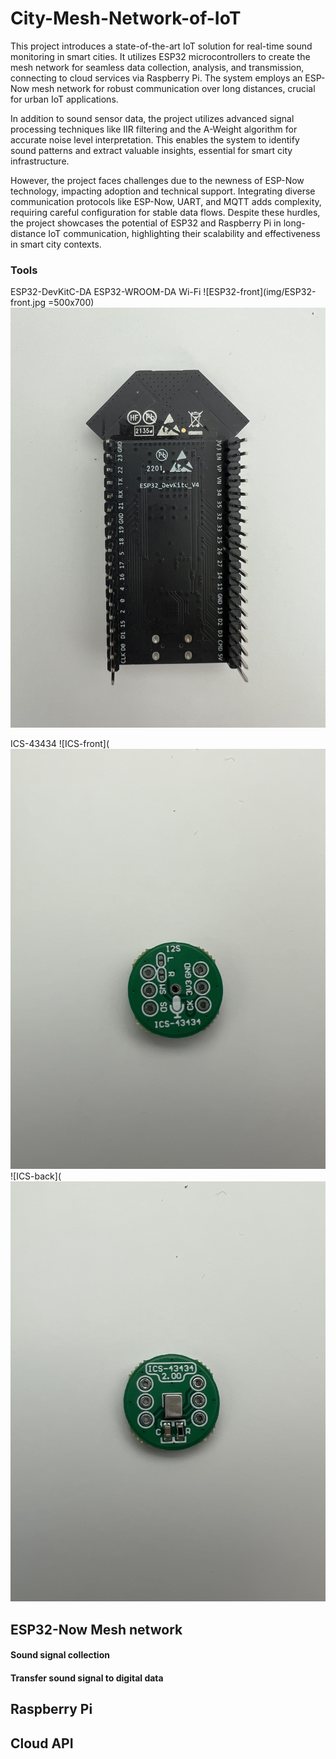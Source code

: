 # City-Mesh-Network-of-IoT

This project introduces a state-of-the-art IoT solution for real-time sound monitoring in smart cities. It utilizes ESP32 microcontrollers to create the mesh network for seamless data collection, analysis, and transmission, connecting to cloud services via Raspberry Pi. The system employs an ESP-Now mesh network for robust communication over long distances, crucial for urban IoT applications.

In addition to sound sensor data, the project utilizes advanced signal processing techniques like IIR filtering and the A-Weight algorithm for accurate noise level interpretation. This enables the system to identify sound patterns and extract valuable insights, essential for smart city infrastructure.

However, the project faces challenges due to the newness of ESP-Now technology, impacting adoption and technical support. Integrating diverse communication protocols like ESP-Now, UART, and MQTT adds complexity, requiring careful configuration for stable data flows. Despite these hurdles, the project showcases the potential of ESP32 and Raspberry Pi in long-distance IoT communication, highlighting their scalability and effectiveness in smart city contexts.

### Tools
ESP32-DevKitC-DA ESP32-WROOM-DA Wi-Fi
![ESP32-front](img/ESP32-front.jpg =500x700)
![ESP32-back](img/ESP32-back.jpg)

ICS-43434
![ICS-front](![ESP32-front](img/ICS-front.jpg)
![ICS-back](![ESP32-back](img/ICS-back.jpg)


## ESP32-Now Mesh network
#### Sound signal collection
#### Transfer sound signal to digital data
## Raspberry Pi
## Cloud API
